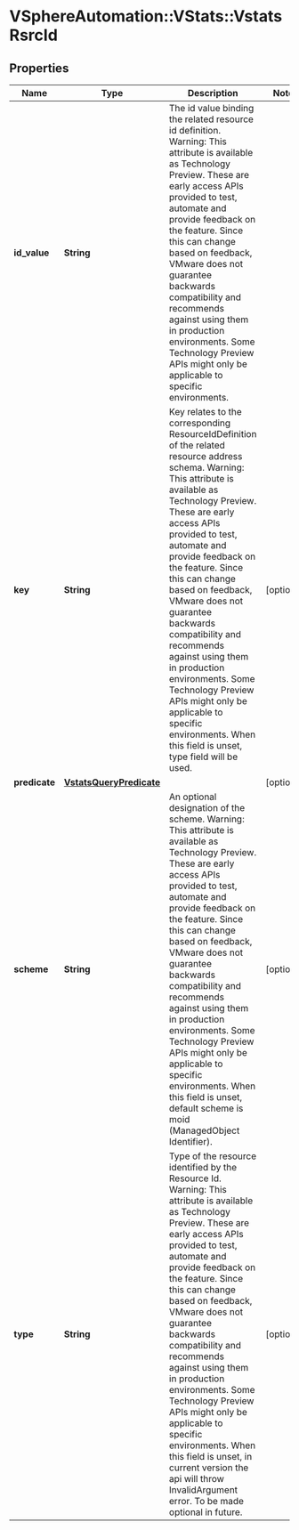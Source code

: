# VSphereAutomation::VStats::VstatsRsrcId

## Properties
Name | Type | Description | Notes
------------ | ------------- | ------------- | -------------
**id_value** | **String** | The id value binding the related resource id definition. Warning: This attribute is available as Technology Preview. These are early access APIs provided to test, automate and provide feedback on the feature. Since this can change based on feedback, VMware does not guarantee backwards compatibility and recommends against using them in production environments. Some Technology Preview APIs might only be applicable to specific environments. | 
**key** | **String** | Key relates to the corresponding ResourceIdDefinition of the related resource address schema. Warning: This attribute is available as Technology Preview. These are early access APIs provided to test, automate and provide feedback on the feature. Since this can change based on feedback, VMware does not guarantee backwards compatibility and recommends against using them in production environments. Some Technology Preview APIs might only be applicable to specific environments. When this field is unset, type field will be used. | [optional] 
**predicate** | [**VstatsQueryPredicate**](VstatsQueryPredicate.md) |  | [optional] 
**scheme** | **String** | An optional designation of the scheme. Warning: This attribute is available as Technology Preview. These are early access APIs provided to test, automate and provide feedback on the feature. Since this can change based on feedback, VMware does not guarantee backwards compatibility and recommends against using them in production environments. Some Technology Preview APIs might only be applicable to specific environments. When this field is unset, default scheme is moid (ManagedObject Identifier). | [optional] 
**type** | **String** | Type of the resource identified by the Resource Id. Warning: This attribute is available as Technology Preview. These are early access APIs provided to test, automate and provide feedback on the feature. Since this can change based on feedback, VMware does not guarantee backwards compatibility and recommends against using them in production environments. Some Technology Preview APIs might only be applicable to specific environments. When this field is unset, in current version the api will throw InvalidArgument error. To be made optional in future. | [optional] 


